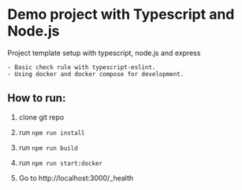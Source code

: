 # Demo project with Typescript and Node.js

Project template setup with typescript, node.js and express

    - Basic check rule with typescript-eslint.
    - Using docker and docker compose for development.

## How to run:

1. clone git repo

2. run `npm run install`

3. run `npm run build`

4. run `npm run start:docker`

5. Go to http://localhost:3000/_health